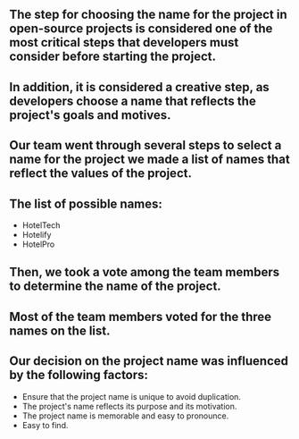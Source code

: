 ## The step for choosing the name for the project in open-source projects is considered one of the most critical steps that developers must consider before starting the project.
## In addition, it is considered a creative step, as developers choose a name that reflects the project's goals and motives.

## Our team went through several steps to select a name for the project we made a list of names that reflect the values of the project.
## The list of possible names:
- HotelTech
- Hotelify
- HotelPro

## Then, we took a vote among the team members to determine the name of the project.
## Most of the team members voted for the three names on the list.
## Our decision on the project name was influenced by the following factors:  
- Ensure that the project name is unique to avoid duplication.
- The project's name reflects its purpose and its motivation. 
- The project name is memorable and easy to pronounce.
- Easy to find.



